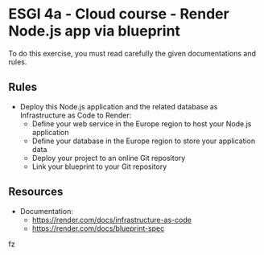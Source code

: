 # ESGI 4a - Cloud course - Render Node.js app via blueprint

To do this exercise, you must read carefully the given documentations and rules.

## Rules

- Deploy this Node.js application and the related database as Infrastructure as Code to Render:
  - Define your web service in the Europe region to host your Node.js application
  - Define your database in the Europe region to store your application data
  - Deploy your project to an online Git repository
  - Link your blueprint to your Git repository

## Resources

- Documentation:
  - https://render.com/docs/infrastructure-as-code
  - https://render.com/docs/blueprint-spec

fz